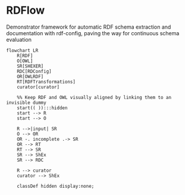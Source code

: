 # RDFlow
Demonstrator framework for automatic RDF schema extraction and documentation with rdf-config, paving the way for continuous schema evaluation

```mermaid
flowchart LR
    R[RDF] 
    O[OWL]
    SR[SHEXER]
    RDC[RDConfig]
    OR[OWLRDF]
    RT[RDFTransformations]
    curator[curator]

    %% Keep RDF and OWL visually aligned by linking them to an invisible dummy
    start(( )):::hidden
    start --> R
    start --> O

    R -->|input| SR 
    O --> OR
    OR -. incomplete .-> SR
    OR --> RT
    RT --> SR
    SR --> ShEx 
    SR --> RDC
 
    R --> curator
    curator --> ShEx

    classDef hidden display:none;
```
